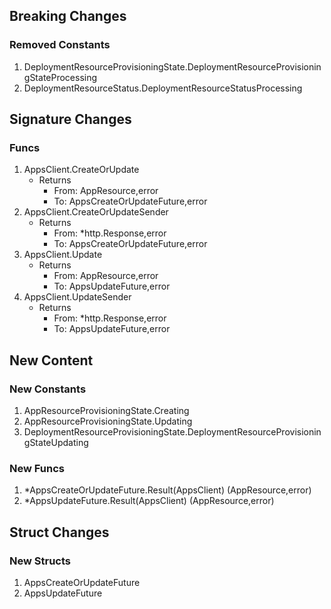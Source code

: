 ## Breaking Changes

### Removed Constants

1. DeploymentResourceProvisioningState.DeploymentResourceProvisioningStateProcessing
1. DeploymentResourceStatus.DeploymentResourceStatusProcessing

## Signature Changes

### Funcs

1. AppsClient.CreateOrUpdate
	- Returns
		- From: AppResource,error
		- To: AppsCreateOrUpdateFuture,error
1. AppsClient.CreateOrUpdateSender
	- Returns
		- From: *http.Response,error
		- To: AppsCreateOrUpdateFuture,error
1. AppsClient.Update
	- Returns
		- From: AppResource,error
		- To: AppsUpdateFuture,error
1. AppsClient.UpdateSender
	- Returns
		- From: *http.Response,error
		- To: AppsUpdateFuture,error

## New Content

### New Constants

1. AppResourceProvisioningState.Creating
1. AppResourceProvisioningState.Updating
1. DeploymentResourceProvisioningState.DeploymentResourceProvisioningStateUpdating

### New Funcs

1. *AppsCreateOrUpdateFuture.Result(AppsClient) (AppResource,error)
1. *AppsUpdateFuture.Result(AppsClient) (AppResource,error)

## Struct Changes

### New Structs

1. AppsCreateOrUpdateFuture
1. AppsUpdateFuture
